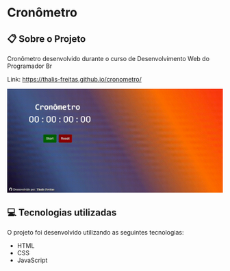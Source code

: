 # Cronômetro

## :clipboard: Sobre o Projeto

Cronômetro desenvolvido durante o curso de Desenvolvimento Web do Programador Br

Link: https://thalis-freitas.github.io/cronometro/

![Gif para demonstração](https://github.com/Thalis-Freitas/cronometro/blob/567eb973ce04bd2b8ecd1bc611348ebb5f0c1257/img/gif-demonstracao.gif)

## :computer: Tecnologias utilizadas

O projeto foi desenvolvido utilizando as seguintes tecnologias:

- HTML
- CSS
- JavaScript

